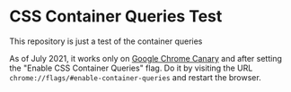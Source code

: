 # CSS Container Queries Test

This repository is just a test of the container queries

As of July 2021, it works only on [Google Chrome Canary](https://www.google.com/chrome/canary/) and after setting the "Enable CSS Container Queries" flag. 
Do it by visiting the URL `chrome://flags/#enable-container-queries` and restart the browser.

